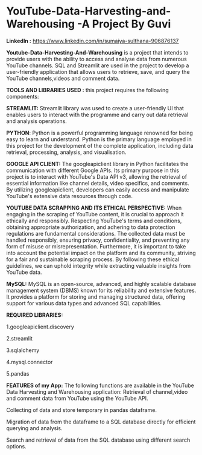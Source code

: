 # YouTube-Data-Harvesting-and-Warehousing -A Project By Guvi

**LinkedIn :** https://www.linkedin.com/in/sumaiya-sulthana-906876137

**Youtube-Data-Harvesting-And-Warehousing** is a project that intends to provide users with the ability to access and analyse data from numerous YouTube channels. SQL and Streamlit are used in the project to develop a user-friendly application that allows users to retrieve, save, and query the YouTube channels,videos and comment data.

**TOOLS AND LIBRARIES USED :** this project requires the following components:

**STREAMLIT:** Streamlit library was used to create a user-friendly UI that enables users to interact with the programme and carry out data retrieval and analysis operations.

**PYTHON**: Python is a powerful programming language renowned for being easy to learn and understand. Python is the primary language employed in this project for the development of the complete application, including data retrieval, processing, analysis, and visualisation.

**GOOGLE API CLIENT:** The googleapiclient library in Python facilitates the communication with different Google APIs. Its primary purpose in this project is to interact with YouTube's Data API v3, allowing the retrieval of essential information like channel details, video specifics, and comments. By utilizing googleapiclient, developers can easily access and manipulate YouTube's extensive data resources through code.

**YOUTUBE DATA SCRAPPING AND ITS ETHICAL PERSPECTIVE:** When engaging in the scraping of YouTube content, it is crucial to approach it ethically and responsibly. Respecting YouTube's terms and conditions, obtaining appropriate authorization, and adhering to data protection regulations are fundamental considerations. The collected data must be handled responsibly, ensuring privacy, confidentiality, and preventing any form of misuse or misrepresentation. Furthermore, it is important to take into account the potential impact on the platform and its community, striving for a fair and sustainable scraping process. By following these ethical guidelines, we can uphold integrity while extracting valuable insights from YouTube data.

**MySQL:** MySQL is an open-source, advanced, and highly scalable database management system (DBMS) known for its reliability and extensive features. It provides a platform for storing and managing structured data, offering support for various data types and advanced SQL capabilities.

**REQUIRED LIBRARIES:**

1.googleapiclient.discovery

2.streamlit

3.sqlalchemy

4.mysql.connector

5.pandas

**FEATURES of my App:** The following functions are available in the YouTube Data Harvesting and Warehousing application: Retrieval of channel,video and comment data from YouTube using the YouTube API.

Collecting of data and store temporary in pandas dataframe.

Migration of data from the dataframe to a SQL database directly for efficient querying and analysis.

Search and retrieval of data from the SQL database using different search options.

